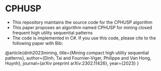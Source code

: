 # CPHUSP
- This repository maintains the source code for the CPHUSP algorithm
- This paper proposes an algorithm named CPHUSP for mining closed frequent high utility sequential patterns
- The code is implemented in C#. If you use this code, please cite to the following paper with Bib:

@article{dinh2023mining,
  title={Mining compact high utility sequential patterns},
  author={Dinh, Tai and Fournier-Viger, Philippe and Van Hong, Huynh},
  journal={arXiv preprint arXiv:2302.11426},
  year={2023}
}
